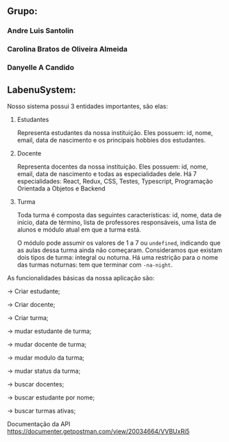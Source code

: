 ## Grupo:

### Andre Luis Santolin
### Carolina Bratos de Oliveira Almeida
### Danyelle A Candido

## LabenuSystem:

Nosso sistema possui 3 entidades importantes, são elas:

1. Estudantes 

    Representa estudantes da nossa instituição. Eles possuem: id, nome, email, data de nascimento e os principais hobbies dos estudantes. 

2. Docente

    Representa docentes da nossa instituição. Eles possuem: id, nome, email, data de nascimento e todas as especialidades dele. Há 7 especialidades: React, Redux, CSS, Testes, Typescript, Programação Orientada a Objetos e Backend

3. Turma

    Toda turma é composta das seguintes características: id, nome, data de início, data de término, lista de professores responsáveis, uma lista de alunos e módulo atual em que a turma está.

    O módulo pode assumir os valores de 1 a 7 ou `undefined`, indicando que as aulas dessa turma ainda não começaram. Consideramos que existam dois tipos de turma: integral ou noturna. Há uma restrição para o nome das turmas noturnas: tem que terminar com `-na-night`.

As funcionalidades básicas da nossa aplicação são:

→ Criar estudante;

→ Criar docente;

→ Criar turma;

→ mudar estudante de turma;

→ mudar docente de turma;

→ mudar modulo da turma;

→ mudar status da turma;

→ buscar docentes;

→ buscar estudante por nome;

→ buscar turmas ativas;


Documentação da API
https://documenter.getpostman.com/view/20034664/VVBUxRi5





